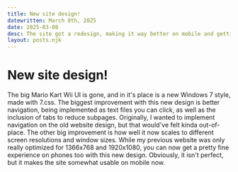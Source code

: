 ```yaml
---
title: New site design!
datewritten: March 8th, 2025
date: 2025-03-08
desc: The site got a redesign, making it way better on mobile and getting a new Windows 7-style design.
layout: posts.njk
---
```


# New site design!
The big Mario Kart Wii UI is gone, and in it's place is a new Windows 7 style, made with 7.css. The biggest improvement with this new design is better navigation, being implemented as text files you can click, as well as the inclusion of tabs to reduce subpages. Originally, I wanted to implement navigation on the old website design, but that would've felt kinda out-of-place. The other big improvement is how well it now scales to different screen resolutions and window sizes. While my previous website was only really optimized for 1366x768 and 1920x1080, you can now get a pretty fine experience on phones too with this new design. Obviously, it isn't perfect, but it makes the site somewhat usable on mobile now.